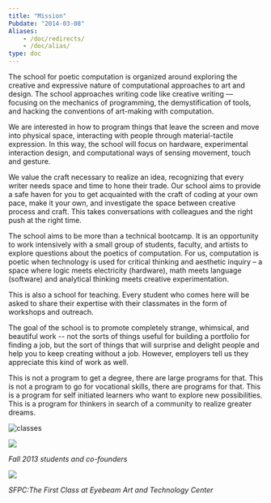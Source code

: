 ```yaml
---
title: "Mission"
Pubdate: "2014-03-08"
Aliases:
    - /doc/redirects/
    - /doc/alias/    
type: doc
---
```


<div class="columnize-me">

<p>
The school for poetic computation is organized around exploring the creative and expressive nature of computational approaches to art and design. The school approaches writing code like creative writing — focusing on the mechanics of programming, the demystification of tools, and hacking the conventions of art-making with computation.
</p>

<p>
We are interested in how to program things that leave the screen and move into physical space, interacting with people through material-tactile expression. In this way, the school will focus on hardware, experimental interaction design, and computational ways of sensing movement, touch and gesture.
</p>

<p>
We value the craft necessary to realize an idea, recognizing that every writer needs space and time to hone their trade. Our school aims to provide a safe haven for you to get acquainted with the craft of coding at your own pace, make it your own, and investigate the space between creative process and craft. This takes conversations with colleagues and the right push at the right time.

</p>

<p>
The school aims to be more than a technical bootcamp. It is an opportunity to work intensively with a small group of students, faculty, and artists to explore questions about the poetics of computation. For us, computation is poetic when technology is used for critical thinking and aesthetic inquiry – a space where logic meets electricity (hardware), math meets language (software) and analytical thinking meets creative experimentation.  
</p>

<p>
This is also a school for teaching. Every student who comes here will be asked to share their expertise with their classmates in the form of workshops and outreach. 
</p>

<p>
The goal of the school is to promote completely strange, whimsical, and beautiful work -- not the sorts of things useful for building a portfolio for finding a job, but the sort of things that will surprise and delight people and help you to keep creating without a job. However, employers tell us they appreciate this kind of work as well.

</p>

<p>
This is not a program to get a degree, there are large programs for that. This is not a program to go for vocational skills, there are programs for that. This is a program for self initiated learners who want to explore new possibilities. This is a program for thinkers in search of a community to realize greater dreams.
</p>
 
</div>

![classes](/static/media/learning.jpg)
 

<img src="http://farm6.staticflickr.com/5533/10933875623_7f9bc3c03b_z.jpg">
<p><em>Fall 2013 students and co-founders<em></p>
 
<img src= "http://farm4.staticflickr.com/3755/11059008304_0ab68c2abc_z.jpg">  
<p><em>SFPC:The First Class at Eyebeam Art and Technology Center</em></p>
